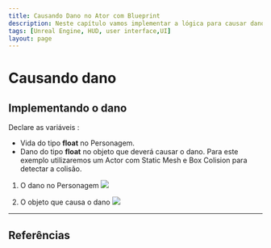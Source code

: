 ```yaml
---
title: Causando Dano no Ator com Blueprint
description: Neste capítulo vamos implementar a lógica para causar dano no Personagem.
tags: [Unreal Engine, HUD, user interface,UI]
layout: page
---
```


# Causando dano

## Implementando o dano
Declare as variáveis :
- Vida do tipo **float** no Personagem.
- Dano do tipo **float** no objeto que deverá causar o dano.
Para este exemplo utilizaremos um Actor com Static Mesh e Box Colision para
detectar a colisão.

1. O dano no Personagem
![](../imagens/dano/dano1.png)

1. O objeto que causa o dano
![](../imagens/dano/dano2.png)

***
## Referências
